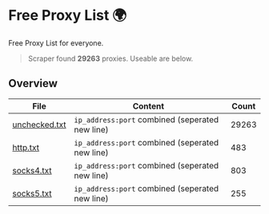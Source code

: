 
# Free Proxy List 🌍

Free Proxy List for everyone.
> Scraper found **29263** proxies. Useable are below.

## Overview

|File|Content|Count|
|----|-------|-----|
|[unchecked.txt](https://raw.githubusercontent.com/yemixzy/proxy-list/main/proxies/unchecked.txt)|`ip_address:port` combined (seperated new line)|29263|
|[http.txt](https://raw.githubusercontent.com/yemixzy/proxy-list/main/proxies/http.txt)|`ip_address:port` combined (seperated new line)|483|
|[socks4.txt](https://raw.githubusercontent.com/yemixzy/proxy-list/main/proxies/socks4.txt)|`ip_address:port` combined (seperated new line)|803|
|[socks5.txt](https://raw.githubusercontent.com/yemixzy/proxy-list/main/proxies/socks5.txt)|`ip_address:port` combined (seperated new line)|255|

